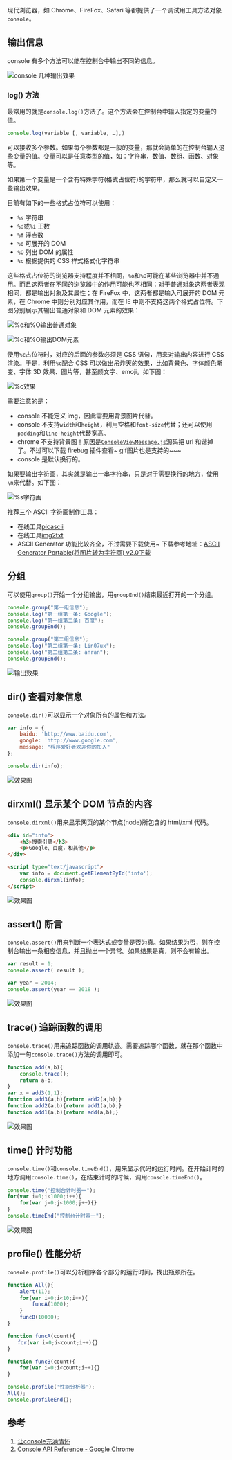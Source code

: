 现代浏览器，如 Chrome、FireFox、Safari 等都提供了一个调试用工具方法对象`console`。


## 输出信息
console 有多个方法可以能在控制台中输出不同的信息。

![console 几种输出效果](http://cnd.qiniu.lin07ux.cn/markdown/1470923380548.png)


### log() 方法
最常用的就是`console.log()`方法了。这个方法会在控制台中输入指定的变量的值。

```js
console.log(variable [, variable, …],)
```

可以接收多个参数。如果每个参数都是一般的变量，那就会简单的在控制台输入这些变量的值。变量可以是任意类型的值，如：字符串，数值、数组、函数、对象等。

如果第一个变量是一个含有特殊字符(格式占位符)的字符串，那么就可以自定义一些输出效果。

目前有如下的一些格式占位符可以使用：

* `%s`  字符串
* `%d`或`%i` 正数
* `%f`  浮点数
* `%o` 可展开的 DOM
* `%O` 列出 DOM 的属性
* `%c` 根据提供的 CSS 样式格式化字符串

这些格式占位符的浏览器支持程度并不相同，`%o`和`%O`可能在某些浏览器中并不通用。而且这两者在不同的浏览器中的作用可能也不相同：对于普通对象这两者表现相同，都是输出对象及其属性；在 FireFox 中，这两者都是输入可展开的 DOM 元素，在 Chrome 中则分别对应其作用，而在 IE 中则不支持这两个格式占位符。下图分别展示其输出普通对象和 DOM 元素的效果：

![%o和%O输出普通对象](http://cnd.qiniu.lin07ux.cn/markdown/1467123474850.png)

![%o和%O输出DOM元素](http://cnd.qiniu.lin07ux.cn/markdown/1467123509660.png)

使用`%c`占位符时，对应的后面的参数必须是 CSS 语句，用来对输出内容进行 CSS 渲染。于是，利用`%c`配合 CSS 可以做出吊炸天的效果，比如背景色、字体颜色渐变、字体 3D 效果、图片等，甚至颜文字、emoji。如下图：

![%c效果](http://cnd.qiniu.lin07ux.cn/markdown/1467123779641.png)

需要注意的是：

* console 不能定义 img，因此需要用背景图片代替。
* console 不支持`width`和`height`，利用空格和`font-size`代替；还可以使用`padding`和`line-height`代替宽高。
* chrome 不支持背景图！原因是[`ConsoleViewMessage.js`](https://src.chromium.org/viewvc/blink/trunk/Source/devtools/front_end/console/ConsoleViewMessage.js?pathrev=197345#l797)源码把 url 和谐掉了。不过可以下载 firebug 插件查看~ gif图片也是支持的~~~
* console 是默认换行的。

如果要输出字符画，其实就是输出一串字符串，只是对于需要换行的地方，使用`\n`来代替。如下图：

![%s字符画](http://cnd.qiniu.lin07ux.cn/markdown/1467123875031.png)

推荐三个 ASCII 字符画制作工具：

* 在线工具[picascii](http://picascii.com/)
* 在线工具[img2txt](http://www.degraeve.com/img2txt.php)
* ASCII Generator 功能比较齐全，不过需要下载使用~ 下载参考地址：[ASCII Generator Portable(将图片转为字符画) v2.0下载](http://pan.baidu.com/share/link?shareid=3161588673&uk=3509597415)


## 分组
可以使用`group()`开始一个分组输出，用`groupEnd()`结束最近打开的一个分组。

```javascript
console.group("第一组信息");
console.log("第一组第一条: Google");
console.log("第一组第二条: 百度");
console.groupEnd();

console.group("第二组信息");
console.log("第二组第一条: Lin07ux");
console.log("第二组第二条: anran");
console.groupEnd();
```

![输出效果](http://cnd.qiniu.lin07ux.cn/markdown/1470929042022.png)


## dir() 查看对象信息
`console.dir()`可以显示一个对象所有的属性和方法。

```javascript
var info = {
    baidu: 'http://www.baidu.com',
    google: 'http://www.google.com',
    message: "程序爱好者欢迎你的加入"
};

console.dir(info);
```

![效果图](http://cnd.qiniu.lin07ux.cn/markdown/1470929214090.png)


## dirxml() 显示某个 DOM 节点的内容
`console.dirxml()`用来显示网页的某个节点(node)所包含的 html/xml 代码。

```html
<div id="info">
    <h3>搜索引擎</h3>
    <p>Google、百度，和其他</p>
</div>

<script type="text/javascript">
    var info = document.getElementById('info');
    console.dirxml(info);
</script>
```

![效果图](http://cnd.qiniu.lin07ux.cn/markdown/1470929648198.png)


## assert() 断言
`console.assert()`用来判断一个表达式或变量是否为真。如果结果为否，则在控制台输出一条相应信息，并且抛出一个异常。如果结果是真，则不会有输出。

```javascript
var result = 1;
console.assert( result );

var year = 2014;
console.assert(year == 2018 );
```

![效果图](http://cnd.qiniu.lin07ux.cn/markdown/1470929795902.png)


## trace() 追踪函数的调用
`console.trace()`用来追踪函数的调用轨迹。需要追踪哪个函数，就在那个函数中添加一句`console.trace()`方法的调用即可。

```javascript
function add(a,b){
    console.trace();
    return a+b;
}
var x = add3(1,1);
function add3(a,b){return add2(a,b);}
function add2(a,b){return add1(a,b);}
function add1(a,b){return add(a,b);}
```

![效果图](http://cnd.qiniu.lin07ux.cn/markdown/1470929994180.png)


## time() 计时功能
`console.time()`和`console.timeEnd()`，用来显示代码的运行时间。在开始计时的地方调用`console.time()`，在结束计时的时候，调用`console.timeEnd()`。

```javascript
console.time("控制台计时器一");
for(var i=0;i<1000;i++){
    for(var j=0;j<1000;j++){}
}
console.timeEnd("控制台计时器一");
```

![效果图](http://cnd.qiniu.lin07ux.cn/markdown/1470930119046.png)


## profile() 性能分析
`console.profile()`可以分析程序各个部分的运行时间，找出瓶颈所在。

```javascript
function All(){
    alert(11);
    for(var i=0;i<10;i++){
        funcA(1000);
    }
    funcB(10000);
}

function funcA(count){
　　for(var i=0;i<count;i++){}
}

function funcB(count){
    for(var i=0;i<count;i++){}
}

console.profile('性能分析器');
All();
console.profileEnd();
```


## 参考
1. [让console充满情怀](https://aotu.io/notes/2016/06/22/An-interesting-experience-on-console/)
2. [Console API Reference - Google Chrome](https://developer.chrome.com/devtools/docs/console-api)


